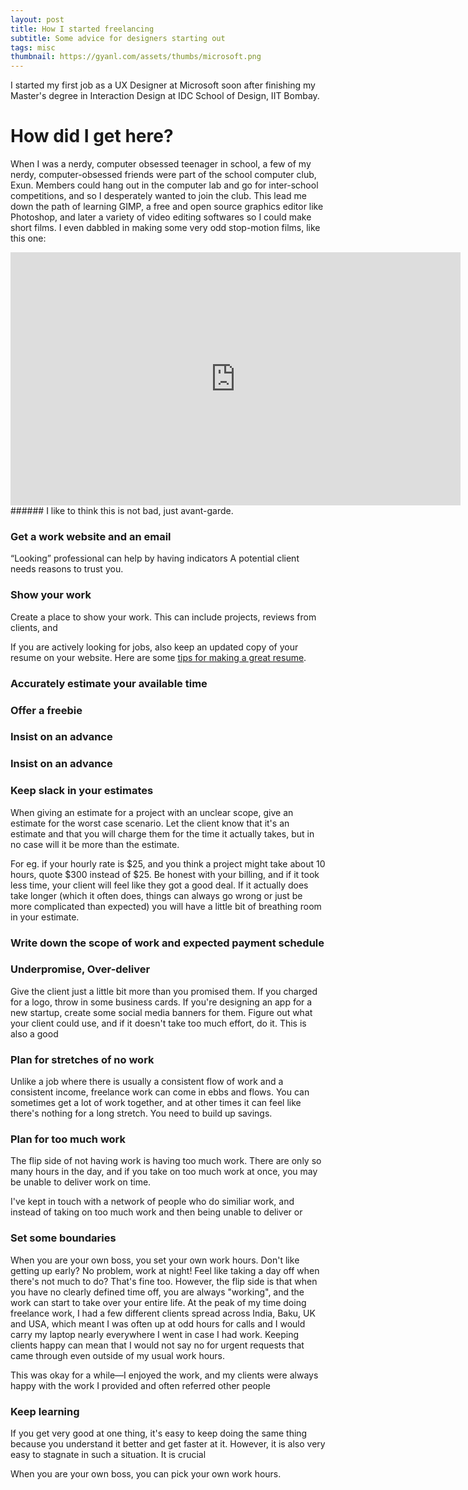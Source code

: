 ```yaml
---
layout: post
title: How I started freelancing
subtitle: Some advice for designers starting out
tags: misc
thumbnail: https://gyanl.com/assets/thumbs/microsoft.png
---
```


I started my first job as a UX Designer at Microsoft soon after finishing my Master's degree in Interaction Design at IDC School of Design, IIT Bombay.

# How did I get here?

When I was a nerdy, computer obsessed teenager in school, a few of my nerdy, computer-obsessed friends were part of the school computer club, Exun. Members could hang out in the computer lab and go for inter-school competitions, and so I desperately wanted to join the club. This lead me down the path of learning GIMP, a free and open source graphics editor like Photoshop, and later a variety of video editing softwares so I could make short films. I even dabbled in making some very odd stop-motion films, like this one:

<iframe class="embed" width="720" height="405" src="https://www.youtube.com/embed/uN1Rtzk_TMk" frameborder="0" allow="accelerometer; autoplay; encrypted-media; gyroscope; picture-in-picture" allowfullscreen></iframe>
###### I like to think this is not bad, just avant-garde.

### Get a work website and an email

“Looking” professional can help by having indicators
A potential client needs reasons to trust you.

### Show your work

Create a place to show your work. This can include projects, reviews from clients, and

If you are actively looking for jobs, also keep an updated copy of your resume on your website. Here are some [tips for making a great resume](https://gumroad.com/l/resumeguide).

### Accurately estimate your available time

### Offer a freebie

### Insist on an advance

### Insist on an advance

### Keep slack in your estimates

When giving an estimate for a project with an unclear scope, give an estimate for the worst case scenario. Let the client know that it's an estimate and that you will charge them for the time it actually takes, but in no case will it be more than the estimate.

For eg. if your hourly rate is $25, and you think a project might take about 10 hours, quote $300 instead of $25. Be honest with your billing, and if it took less time, your client will feel like they got a good deal. If it actually does take longer (which it often does, things can always go wrong or just be more complicated than expected) you will have a little bit of breathing room in your estimate.

### Write down the scope of work and expected payment schedule

### Underpromise, Over-deliver

Give the client just a little bit more than you promised them. If you charged for a logo, throw in some business cards. If you're designing an app for a new startup, create some social media banners for them. Figure out what your client could use, and if it doesn't take too much effort, do it. This is also a good

### Plan for stretches of no work

Unlike a job where there is usually a consistent flow of work and a consistent income, freelance work can come in ebbs and flows. You can sometimes get a lot of work together, and at other times it can feel like there's nothing for a long stretch. You need to build up savings.

### Plan for too much work

The flip side of not having work is having too much work. There are only so many hours in the day, and if you take on too much work at once, you may be unable to deliver work on time.

 I've kept in touch with a network of people who do similiar work, and instead of taking on too much work and then being unable to deliver or

### Set some boundaries

When you are your own boss, you set your own work hours. Don't like getting up early? No problem, work at night! Feel like taking a day off when there's not much to do? That's fine too. However, the flip side is that when you have no clearly defined time off, you are always "working", and the work can start to take over your entire life. At the peak of my time doing freelance work, I had a few different clients spread across India, Baku, UK and USA, which meant I was often up at odd hours for calls and I would carry my laptop nearly everywhere I went in case I had work. Keeping clients happy can mean that I would not say no for urgent requests that came through even outside of my usual work hours.

This was okay for a while—I enjoyed the work, and my clients were always happy with the work I provided and often referred other people

### Keep learning

If you get very good at one thing, it's easy to keep doing the same thing because you understand it better and get faster at it. However, it is also very easy to stagnate in such a situation. It is crucial

When you are your own boss, you can pick your own work hours.
